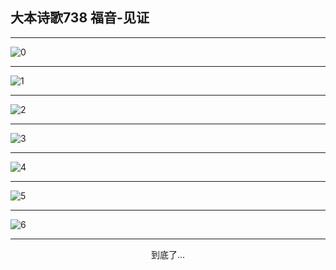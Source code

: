 
## 大本诗歌738 福音-见证
        
<div id="aplayer0"></div>

<div id="aplayer1"></div>

<div id="aplayer2"></div>

---

<img alt="0" data-original="https://cdn.jsdelivr.net/gh/k34869/shi/data/d0737/0">

---

<img alt="1" data-original="https://cdn.jsdelivr.net/gh/k34869/shi/data/d0737/1">

---

<img alt="2" data-original="https://cdn.jsdelivr.net/gh/k34869/shi/data/d0737/2">

---

<img alt="3" data-original="https://cdn.jsdelivr.net/gh/k34869/shi/data/d0737/3">

---

<img alt="4" data-original="https://cdn.jsdelivr.net/gh/k34869/shi/data/d0737/4">

---

<img alt="5" data-original="https://cdn.jsdelivr.net/gh/k34869/shi/data/d0737/5">

---

<img alt="6" data-original="https://cdn.jsdelivr.net/gh/k34869/shi/data/d0737/6">

---

<p style="text-align: center">到底了...</p>

<script src="/js/dist-view.js"></script>

<script>
MAIN.id = 'd0737';
        
const ap0 = new APlayer({
    container: document.getElementById('aplayer0'),
    volume: 1,
    loop: 'none',
    preload: 'none',
    audio: [{
        name: '大本诗歌738.mp3',
        artist: '大本诗歌',
        url: 'https://res.wx.qq.com/voice/getvoice?mediaid=MzI0NTk3MDM5M18yMjQ3NDk3ODEx',
        cover: '/favicon'
    }]
});
const ap1 = new APlayer({
    container: document.getElementById('aplayer1'),
    volume: 1,
    loop: 'none',
    preload: 'none',
    audio: [{
        name: '大本诗歌738第一节领唱.mp3',
        artist: '大本诗歌',
        url: 'https://res.wx.qq.com/voice/getvoice?mediaid=MzI0NTk3MDM5M18yMjQ3NDk3ODEy',
        cover: '/favicon'
    }]
});
const ap2 = new APlayer({
    container: document.getElementById('aplayer2'),
    volume: 1,
    loop: 'none',
    preload: 'none',
    audio: [{
        name: '大本诗歌738教唱版.mp3',
        artist: '大本诗歌',
        url: 'https://res.wx.qq.com/voice/getvoice?mediaid=MzI0NTk3MDM5M18yMjQ3NDk3ODEz',
        cover: '/favicon'
    }]
});
</script>

